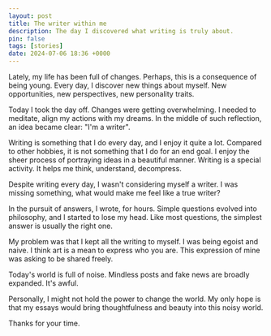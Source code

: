 ```yaml
---
layout: post
title: The writer within me
description: The day I discovered what writing is truly about.
pin: false
tags: [stories]
date: 2024-07-06 18:36 +0000
---
```

Lately, my life has been full of changes. Perhaps, this is a consequence of being young. Every day, I discover new things about myself. New opportunities, new perspectives, new personality traits.

Today I took the day off. Changes were getting overwhelming. I needed to meditate, align my actions with my dreams. In the middle of such reflection, an idea became clear: "I'm a writer".

Writing is something that I do every day, and I enjoy it quite a lot. Compared to other hobbies, it is not something that I do for an end goal. I enjoy the sheer process of portraying ideas in a beautiful manner. Writing is a special activity. It helps me think, understand, decompress.

Despite writing every day, I wasn't considering myself a writer. I was missing something, what would make me feel like a true writer?

In the pursuit of answers, I wrote, for hours. Simple questions evolved into philosophy, and I started to lose my head. Like most questions, the simplest answer is usually the right one.

My problem was that I kept all the writing to myself. I was being egoist and naive. I think art is a mean to express who you are. This expression of mine was asking to be shared freely.

Today's world is full of noise. Mindless posts and fake news are broadly expanded. It's awful.

Personally, I might not hold the power to change the world. My only hope is that my essays would bring thoughtfulness and beauty into this noisy world.

Thanks for your time.
